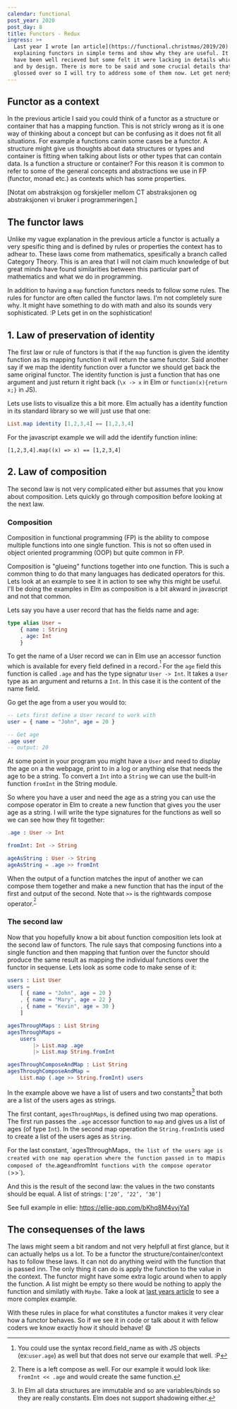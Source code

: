 ```yaml
---
calendar: functional
post_year: 2020
post_day: 8
title: Functors - Redux
ingress: >+
  Last year I wrote [an article](https://functional.christmas/2019/20) trying
  explaining functors in simple terms and show why they are useful. It seem to
  have been well recieved but some felt it were lacking in details which is true
  and by design. There is more to be said and some crucial details that I
  glossed over so I will try to address some of them now. Let get nerdy!
---
```

## Functor as a context

In the previous article I said you could think of a functor as a structure or container that has a mapping function. This is not stricly wrong as it is one way of thinking about a concept but can be confusing as it does not fit all situations. For example a functions canin some cases be a functor. A structure might give us thoughts about data structures or types and container is fitting when talking about lists or other types that can contain data. Is a function a structure or container? For this reason it is common to refer to some of the general concepts and abstractions we use in FP (functor, monad etc.) as contexts which has some properties.

[Notat om abstraksjon og forskjeller mellom CT abstraksjonen og abstraksjonen vi bruker i programmeringen.]


## The functor laws

Unlike my vague explanation in the previous article a functor is actually a very spesific thing and is defined by rules or properties the context has to adhear to. These laws come from mathematics, spesifically a branch called Category Theory. This is an area that I will not claim much knowledge of but great minds have found similarities between this particular part of mathematics and what we do in programming. 

In addition to having a `map` function functors needs to follow some rules.
The rules for functor are often called the functor laws. I'm not completely sure why. It might have something to do with math and also its sounds very sophisticated. :P Lets get in on the sophistication!


## 1. Law of preservation of identity

The first law or rule of functors is that if the `map` function is given the identity function as its mapping function it will return the same functor. 
Said another say if we map the identity function over a functor we should get back the same original functor. The identity function is just a function that has one argument and just return it right back (`\x -> x` in Elm or `function(x){return x;}` in JS).

Lets use lists to visualize this a bit more. Elm actually has a identity function in its standard library so we will just use that one:

```elm
List.map identity [1,2,3,4] == [1,2,3,4]
```

For the javascript example we will add the identify function inline:

```javacript
[1,2,3,4].map((x) => x) == [1,2,3,4]
```

## 2. Law of composition

The second law is not very complicated either but assumes that you know about composition. Lets quickly go through composition before looking at the next law.

### Composition

Composition in functional programming (FP) is the ability to compose multiple functions into one single function. This is not so often used in object oriented programming (OOP) but quite common in FP. 

Composition is "glueing" functions together into one function. This is such a common thing to do that many languages has dedicated operators for this. Lets look at an example to see it in action to see why this might be useful. I'll be doing the examples in Elm as composition is a bit akward in javascript and not that common.

Lets say you have a user record that has the fields name and age:

```elm
type alias User = 
    { name : String
    , age: Int
    }
```

To get the name of a User record we can in Elm use an accessor function which is available for every field defined in a record.<sup>[^accessor]</sup> For the `age` field this function is called `.age` and has the type signatur `User -> Int`. It takes a `User` type as an argument and returns a `Int`. In this case it is the content of the name field.

Go get the age from a user you would to: 
```elm
-- Lets first define a User record to work with
user = { name = "John", age = 20 }

-- Get age
.age user
-- output: 20
```

At some point in your program you might have a `User` and need to display the age on a the webpage, print to in a log or anything else that needs the age to be a string. To convert a `Int` into a `String` we can use the built-in function `fromInt` in the String module. 

So where you have a user and need the age as a string you can use the compose operator in Elm to create a new function that gives you the user age as a string. I will write the type signatures for the functions as well so we can see how they fit together: 

```elm
.age : User -> Int

fromInt: Int -> String

ageAsString : User -> String
ageAsString = .age >> fromInt
```

When the output of a function matches the input of another we can compose them together and make a new function that has the input of the first and output of the second. Note that `>>` is the rightwards compose operator.<sup>[^composeop]</sup>

### The second law 

Now that you hopefully know a bit about function composition lets look at the second law of functors. The rule says that composing functions into a single function and then mapping that funtion over the functor should produce the same result as mapping the individual functions over the functor in sequense. Lets look as some code to make sense of it:

```elm
users : List User
users = 
    [ { name = "John", age = 20 }
    , { name = "Mary", age = 22 }
    , { name = "Kevin", age = 30 }
    ]

agesThroughMaps : List String
agesThroughMaps = 
    users
        |> List.map .age
        |> List.map String.fromInt

agesThroughComposeAndMap : List String
agesThroughComposeAndMap = 
	List.map (.age >> String.fromInt) users

```

In the example above we have a list of users and two constants[^const] that both are a list of the users ages as strings. 

The first contant, `agesThroughMaps`, is defined using two map operations. The first run passes the `.age` accessor function to `map` and gives us a list of ages (of type `Int`). In the second map operation the `String.fromInt`is used to create a list of the users ages as `String`. 

For the last constant, ´agesTthroughMaps`, the list of the users age is created with one map operation where the function passed in to `map` is composed of the `.age` and `fromInt` functions with the compose operator (`>>`). 

And this is the result of the second law: the values in the two constants should be equal. A list of strings: `[‘20’, ‘22’, ‘30’]`

See full example in ellie: <https://ellie-app.com/bKhq8M4vyjYa1>


## The consequenses of the laws

The laws might seem a bit random and not very helpfull at first glance, but it can actually helps us a lot. To be a functor the structure/container/context has to follow these laws. It can not do anything weird with the function that is passed inn. The only thing it can do is apply the function to the value in the context. The functor might have some extra logic around when to apply the function. A list might be empty so there would be nothing to apply the function and similatly with `Maybe`. Take a look at [last years article](https://functional.christmas/2019/20) to see a more complex example.

With these rules in place for what constitutes a functor makes it very clear how a functor behaves. So if we see it in code or talk about it with fellow coders we know exactly how it should behave! 😄



[^accessor]: You could use the syntax record.field_name as with JS objects (ex:`user.age`) as well but that does not serve our example that well. :P
[^composeop]: There is a left compose as well. For our example it would look like: `fromInt << .age` and would create the same function.
[^const]: In Elm all data structures are immutable and so are variables/binds so they are really constants. Elm does not support shadowing either.
